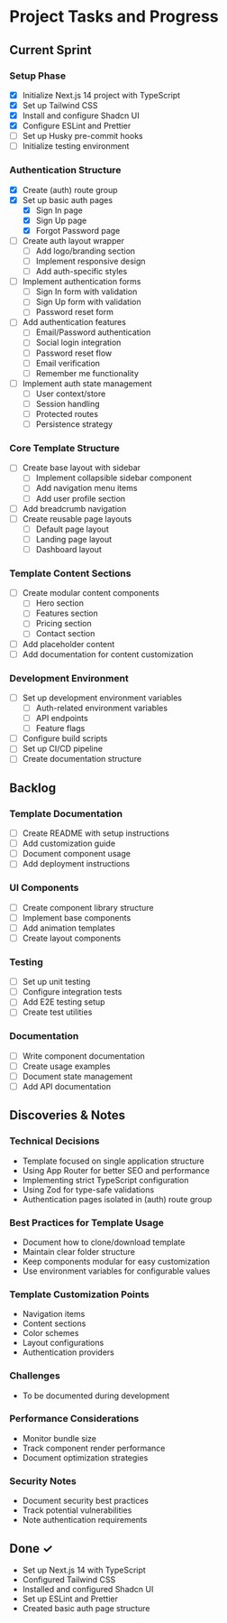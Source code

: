 # Project Tasks and Progress

## Current Sprint

### Setup Phase

- [x] Initialize Next.js 14 project with TypeScript
- [x] Set up Tailwind CSS
- [x] Install and configure Shadcn UI
- [x] Configure ESLint and Prettier
- [ ] Set up Husky pre-commit hooks
- [ ] Initialize testing environment

### Authentication Structure

- [x] Create (auth) route group
- [x] Set up basic auth pages
  - [x] Sign In page
  - [x] Sign Up page
  - [x] Forgot Password page
- [ ] Create auth layout wrapper
  - [ ] Add logo/branding section
  - [ ] Implement responsive design
  - [ ] Add auth-specific styles
- [ ] Implement authentication forms
  - [ ] Sign In form with validation
  - [ ] Sign Up form with validation
  - [ ] Password reset form
- [ ] Add authentication features
  - [ ] Email/Password authentication
  - [ ] Social login integration
  - [ ] Password reset flow
  - [ ] Email verification
  - [ ] Remember me functionality
- [ ] Implement auth state management
  - [ ] User context/store
  - [ ] Session handling
  - [ ] Protected routes
  - [ ] Persistence strategy

### Core Template Structure

- [ ] Create base layout with sidebar
  - [ ] Implement collapsible sidebar component
  - [ ] Add navigation menu items
  - [ ] Add user profile section
- [ ] Add breadcrumb navigation
- [ ] Create reusable page layouts
  - [ ] Default page layout
  - [ ] Landing page layout
  - [ ] Dashboard layout

### Template Content Sections

- [ ] Create modular content components
  - [ ] Hero section
  - [ ] Features section
  - [ ] Pricing section
  - [ ] Contact section
- [ ] Add placeholder content
- [ ] Add documentation for content customization

### Development Environment

- [ ] Set up development environment variables
  - [ ] Auth-related environment variables
  - [ ] API endpoints
  - [ ] Feature flags
- [ ] Configure build scripts
- [ ] Set up CI/CD pipeline
- [ ] Create documentation structure

## Backlog

### Template Documentation

- [ ] Create README with setup instructions
- [ ] Add customization guide
- [ ] Document component usage
- [ ] Add deployment instructions

### UI Components

- [ ] Create component library structure
- [ ] Implement base components
- [ ] Add animation templates
- [ ] Create layout components

### Testing

- [ ] Set up unit testing
- [ ] Configure integration tests
- [ ] Add E2E testing setup
- [ ] Create test utilities

### Documentation

- [ ] Write component documentation
- [ ] Create usage examples
- [ ] Document state management
- [ ] Add API documentation

## Discoveries & Notes

### Technical Decisions

- Template focused on single application structure
- Using App Router for better SEO and performance
- Implementing strict TypeScript configuration
- Using Zod for type-safe validations
- Authentication pages isolated in (auth) route group

### Best Practices for Template Usage

- Document how to clone/download template
- Maintain clear folder structure
- Keep components modular for easy customization
- Use environment variables for configurable values

### Template Customization Points

- Navigation items
- Content sections
- Color schemes
- Layout configurations
- Authentication providers

### Challenges

- To be documented during development

### Performance Considerations

- Monitor bundle size
- Track component render performance
- Document optimization strategies

### Security Notes

- Document security best practices
- Track potential vulnerabilities
- Note authentication requirements

## Done ✓

- Set up Next.js 14 with TypeScript
- Configured Tailwind CSS
- Installed and configured Shadcn UI
- Set up ESLint and Prettier
- Created basic auth page structure
